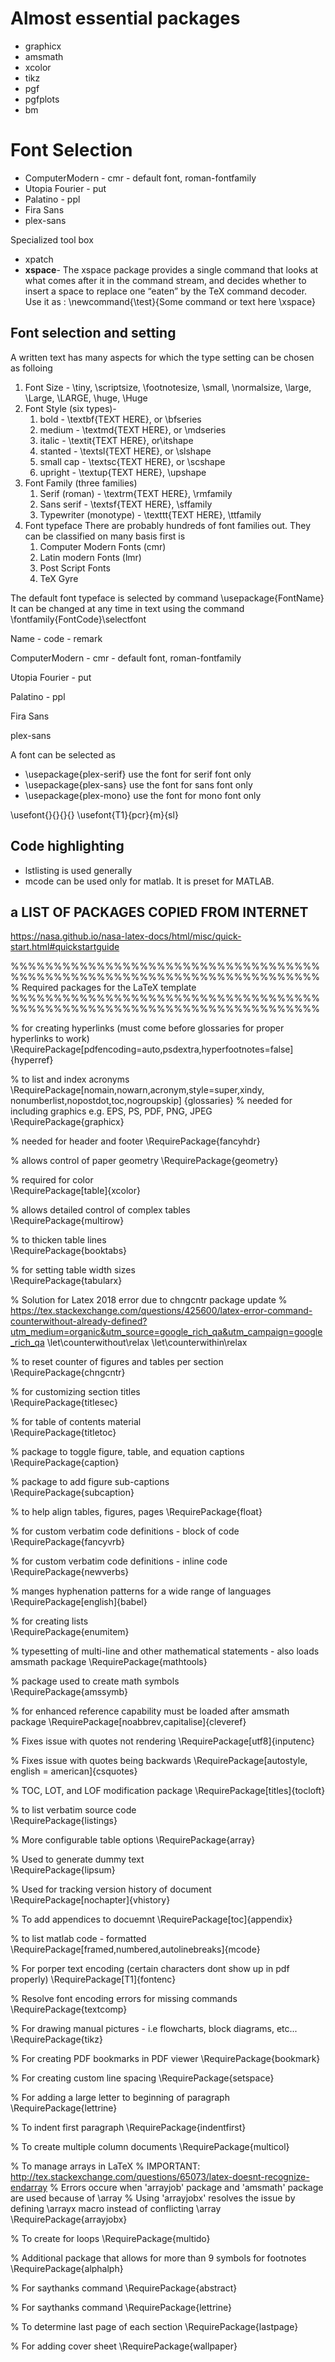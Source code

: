 # Almost essential packages
* graphicx
* amsmath
* xcolor
* tikz
* pgf
* pgfplots
* bm 

# Font Selection
* ComputerModern - cmr - default font, roman-fontfamily
* Utopia Fourier - put
* Palatino       - ppl 
* Fira Sans 
* plex-sans
   




Specialized tool box
* xpatch 
* **xspace**- The xspace package provides a single command that looks at what comes after it in the command stream, and decides whether to insert a space to replace one “eaten” by the TeX command decoder. 
Use it as : \newcommand{\test}{Some command or text here \xspace} 


## Font selection and setting 
A written text has many aspects for which the type setting can be  chosen as folloing
1. Font Size - \tiny, \scriptsize, \footnotesize, \small, \normalsize, \large, \Large, \LARGE, \huge, \Huge
2. Font Style (six types)- 
   1. bold  - \textbf{TEXT HERE}, or \bfseries
   2. medium - \textmd{TEXT HERE}, or \mdseries 
   3. italic - \textit{TEXT HERE}, or\itshape
   4. stanted - \textsl{TEXT HERE}, or \slshape
   5. small cap - \textsc{TEXT HERE}, or \scshape
   6. upright - \textup{TEXT HERE}, \upshape   
3. Font Family (three families)
   1. Serif (roman)          - \textrm{TEXT HERE}, \rmfamily
   2. Sans serif             - \textsf{TEXT HERE}, \sffamily
   3. Typewriter (monotype)  - \texttt{TEXT HERE}, \ttfamily
4. Font typeface 
   There are probably hundreds of font families out. They can be classified on many basis
   first is 
   1. Computer Modern Fonts (cmr)
   2. Latin modern Fonts (lmr)
   3. Post Script Fonts
   4. TeX Gyre
   
The default font typeface is selected by command \usepackage{FontName}
It can be changed at any time in text using the command \fontfamily{FontCode}\selectfont
   
   Name           - code - remark
   
   ComputerModern - cmr - default font, roman-fontfamily
   
   Utopia Fourier - put
   
   Palatino       - ppl 
   
   Fira Sans 
   
   plex-sans
   
   
A font can  be selected as
* \usepackage{plex-serif}  use the font for serif font only 
* \usepackage{plex-sans}  use the font for sans font only  
* \usepackage{plex-mono}  use the font for mono font only 


\usefont{<encoding>}{<family>}{<series>}{<shape>}
\usefont{T1}{pcr}{m}{sl}
   
   
## Code highlighting 
* lstlisting is used generally
* mcode can be used only for matlab. It is preset for MATLAB.




## a LIST OF PACKAGES COPIED FROM INTERNET

https://nasa.github.io/nasa-latex-docs/html/misc/quick-start.html#quickstartguide


%%%%%%%%%%%%%%%%%%%%%%%%%%%%%%%%%%%%%%%%%%%%%%%%%%%%%%%%%%%%%%%%%%%%%%%%
% Required packages for the LaTeX template
%%%%%%%%%%%%%%%%%%%%%%%%%%%%%%%%%%%%%%%%%%%%%%%%%%%%%%%%%%%%%%%%%%%%%%%%

% for creating hyperlinks (must come before glossaries for proper hyperlinks to work)
\RequirePackage[pdfencoding=auto,psdextra,hyperfootnotes=false]{hyperref}

% to list and index acronyms            
\RequirePackage[nomain,nowarn,acronym,style=super,xindy, nonumberlist,nopostdot,toc,nogroupskip] {glossaries} 
% needed for including graphics e.g. EPS, PS, PDF, PNG, JPEG
\RequirePackage{graphicx}            

% needed for header and footer
\RequirePackage{fancyhdr}           

% allows control of paper geometry
\RequirePackage{geometry}

% required for color            
\RequirePackage[table]{xcolor}

% allows detailed control of complex tables      
\RequirePackage{multirow} 

% to thicken table lines           
\RequirePackage{booktabs}

% for setting table width sizes             
\RequirePackage{tabularx}

% Solution for Latex 2018 error due to chngcntr package update
% https://tex.stackexchange.com/questions/425600/latex-error-command-counterwithout-already-defined?utm_medium=organic&utm_source=google_rich_qa&utm_campaign=google_rich_qa
\let\counterwithout\relax
\let\counterwithin\relax

% to reset counter of figures and tables per section            
\RequirePackage{chngcntr}       

% for customizing section titles    
\RequirePackage{titlesec}       

% for table of contents material    
\RequirePackage{titletoc}   

% package to toggle figure, table, and equation captions        
\RequirePackage{caption}                

% package to add figure sub-captions        
\RequirePackage{subcaption}

% to help align tables, figures, pages
\RequirePackage{float}      

% for custom verbatim code definitions - block of code      
\RequirePackage{fancyvrb}

% for custom verbatim code definitions - inline code            
\RequirePackage{newverbs}       

% manges hyphenation patterns for a wide range of languages 
\RequirePackage[english]{babel}

% for creating lists        
\RequirePackage{enumitem}   

% typesetting of multi-line and other mathematical statements - also loads amsmath package
\RequirePackage{mathtools} 

% package used to create math symbols          
\RequirePackage{amssymb}            

% for enhanced reference capability must be loaded after amsmath package
\RequirePackage[noabbrev,capitalise]{cleveref}

% Fixes issue with quotes not rendering
\RequirePackage[utf8]{inputenc}

% Fixes issue with quotes being backwards
\RequirePackage[autostyle, english = american]{csquotes} 

% TOC, LOT, and LOF modification package
\RequirePackage[titles]{tocloft} 

% to list verbatim source code   
\RequirePackage{listings}           

% More configurable table options
\RequirePackage{array}  

% Used to generate dummy text           
\RequirePackage{lipsum}             

% Used for tracking version history of document
\RequirePackage[nochapter]{vhistory}    

% To add appendices to docuemnt
\RequirePackage[toc]{appendix}

% to list matlab code - formatted
\RequirePackage[framed,numbered,autolinebreaks]{mcode} 

% For porper text encoding (certain characters dont show up in pdf properly)
\RequirePackage[T1]{fontenc}

% Resolve font encoding errors for missing commands
\RequirePackage{textcomp}

% For drawing manual pictures - i.e flowcharts, block diagrams, etc...
\RequirePackage{tikz}

% For creating PDF bookmarks in PDF viewer
\RequirePackage{bookmark}

% For creating custom line spacing
\RequirePackage{setspace}

% For adding a large letter to beginning of paragraph 
\RequirePackage{lettrine}

% To indent first paragraph
\RequirePackage{indentfirst}

% To create multiple column documents
\RequirePackage{multicol}

% To manage arrays in LaTeX
% IMPORTANT: http://tex.stackexchange.com/questions/65073/latex-doesnt-recognize-endarray
% Errors occure when 'arrayjob' package and 'amsmath' package are used because of \array
% Using 'arrayjobx' resolves the issue by defining \arrayx macro instead of conflicting \array
\RequirePackage{arrayjobx}

% To create for loops
\RequirePackage{multido}

% Additional package that allows for more than 9 symbols for footnotes
\RequirePackage{alphalph}

% For saythanks command
\RequirePackage{abstract}

% For saythanks command
\RequirePackage{lettrine}

% To determine last page of each section
\RequirePackage{lastpage}

% For adding cover sheet
\RequirePackage{wallpaper}  
